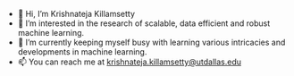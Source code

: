 - 👋 Hi, I’m Krishnateja Killamsetty
- 👀 I’m interested in the research of scalable, data efficient and robust machine learning.
- 🌱 I’m currently keeping myself busy with learning various intricacies and developments in machine learning. 
- 📫 You can reach me at krishnateja.killamsetty@utdallas.edu

<!---
krishnatejakk/krishnatejakk is a ✨ special ✨ repository because its `README.md` (this file) appears on your GitHub profile.
You can click the Preview link to take a look at your changes.
--->
